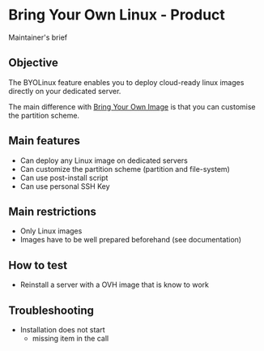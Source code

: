 # Bring Your Own Linux - Product

Maintainer's brief

## Objective

The BYOLinux feature enables you to deploy cloud-ready linux images directly on your dedicated server.

The main difference with [Bring Your Own Image](https://help.ovhcloud.com/csm/en-gb-dedicated-servers-bringyourownimage?id=kb_article_view&sysparm_article=KB0043278) is that you can customise the partition scheme.

## Main features

- Can deploy any Linux image on dedicated servers
- Can customize the partition scheme (partition and file-system)
- Can use post-install script
- Can use personal SSH Key

## Main restrictions

- Only Linux images
- Images have to be well prepared beforehand (see documentation)

## How to test

- Reinstall a server with a OVH image that is know to work

## Troubleshooting

- Installation does not start
  - missing item in the call
